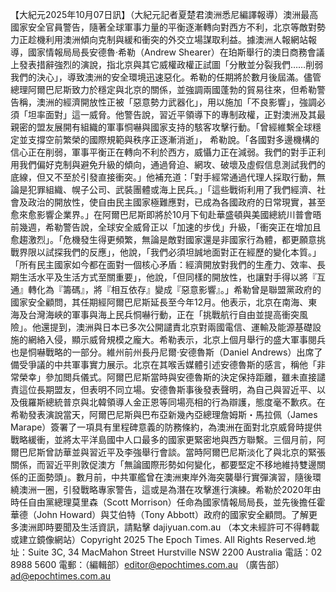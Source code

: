 【大紀元2025年10月07日訊】（大紀元記者夏楚君澳洲悉尼編譯報導）澳洲最高國家安全官員警告，隨著全球軍事力量的平衡逐漸轉向對西方不利，北京等敵對勢力正趁機利用澳洲傾向克制與緩和衝突的外交立場謀取利益。據澳洲人報網站報導，國家情報局局長安德魯·希勒（Andrew Shearer）在珀斯舉行的澳日商務會議上發表措辭強烈的演說，指北京與其它威權政權正試圖「分散並分裂我們……削弱我們的決心」，導致澳洲的安全環境迅速惡化。希勒的任期將於數月後屆滿。儘管總理阿爾巴尼斯致力於穩定與北京的關係，並強調兩國蓬勃的貿易往來，但希勒警告稱，澳洲的經濟開放性正被「惡意勢力武器化」，用以施加「不良影響」，強調必須「坦率面對」這一威脅。他警告說，習近平領導下的專制政權，正對澳洲及其最親密的盟友展開有組織的軍事恫嚇與國家支持的駭客攻擊行動。「曾經維繫全球穩定並支撐空前繁榮的國際規範與秩序正逐漸消逝」， 希勒說。「各國對多邊機構的信心正在削弱，軍事平衡正在轉向不利於西方，威懾力正在減弱。我們的對手正利用我們偏好克制與避免升級的傾向，通過脅迫、網攻、破壞及虛假信息測試我們的底線，但又不至於引發直接衝突。」他補充道：「對手經常通過代理人採取行動，無論是犯罪組織、幌子公司、武裝團體或海上民兵。」「這些戰術利用了我們經濟、社會及政治的開放性，使自由民主國家極難應對，已成為各國政府的日常現實，甚至愈來愈影響企業界。」在阿爾巴尼斯即將於10月下旬赴華盛頓與美國總統川普會晤前幾週，希勒警告說，全球安全威脅正以「加速的步伐」升級，「衝突正在增加且愈趨激烈」。「危機發生得更頻繁，無論是敵對國家還是非國家行為體，都更願意挑戰界限以試探我們的反應」，他說，「我們必須坦誠地面對正在經歷的變化本質。」「所有民主國家如今都在面對一個核心矛盾：經濟開放對我們的生產力、效率、長期生活水平及生活方式至關重要」，他說，「但同樣的開放性，也讓對手得以將『互通』轉化為『籌碼』，將『相互依存』變成『惡意影響』。」希勒曾是聯盟黨政府的國家安全顧問，其任期經阿爾巴尼斯延長至今年12月。他表示，北京在南海、東海及台灣海峽的軍事與海上民兵恫嚇行動，正在「挑戰航行自由並提高衝突風險」。他還提到，澳洲與日本已多次公開譴責北京對兩國電信、運輸及能源基礎設施的網絡入侵，顯示威脅規模之龐大。希勒表示，北京上個月舉行的盛大軍事閱兵也是恫嚇戰略的一部分。維州前州長丹尼爾·安德魯斯（Daniel Andrews）出席了備受爭議的中共軍事實力展示。北京在其喉舌媒體引述安德魯斯的感言，稱他「非常榮幸」參加閲兵儀式。阿爾巴尼斯當時與安德魯斯的決定保持距離，雖未直接譴責這位長期盟友，但表明不同立場。安德魯斯事後發表聲明，為自己與習近平、以及俄羅斯總統普京與北韓領導人金正恩等同場亮相的行為辯護，態度毫不歉疚。在希勒發表演說當天，阿爾巴尼斯與巴布亞新幾內亞總理詹姆斯・馬拉佩（James Marape）簽署了一項具有里程碑意義的防務條約，為澳洲在面對北京威脅時提供戰略緩衝，並將太平洋島國中人口最多的國家更緊密地與西方聯繫。三個月前，阿爾巴尼斯曾訪華並與習近平及李強舉行會談。當時阿爾巴尼斯淡化了與北京的緊張關係，而習近平則敦促澳方「無論國際形勢如何變化，都要堅定不移地維持雙邊關係的正面勢頭」。數月前，中共軍艦曾在澳洲東岸外海突襲舉行實彈演習，隨後環繞澳洲一圈，引發戰略專家警告，這或是為潛在攻擊進行演練。希勒於2020年由時任自由黨總理莫里森（Scott Morrison）任命為國家情報局局長，並先後擔任霍華德（John Howard）與艾伯特（Tony Abbott）政府的國家安全顧問。了解更多澳洲即時要聞及生活資訊，請點擊 dajiyuan.com.au
（本文未經許可不得轉載或建立鏡像網站）Copyright 2025 The Epoch Times. All Rights Reserved.地址：Suite 3C, 34 MacMahon Street Hurstville NSW 2200 Australia 電話：02 8988 5600 電郵：（編輯部）editor@epochtimes.com.au （廣告部）ad@epochtimes.com.au 